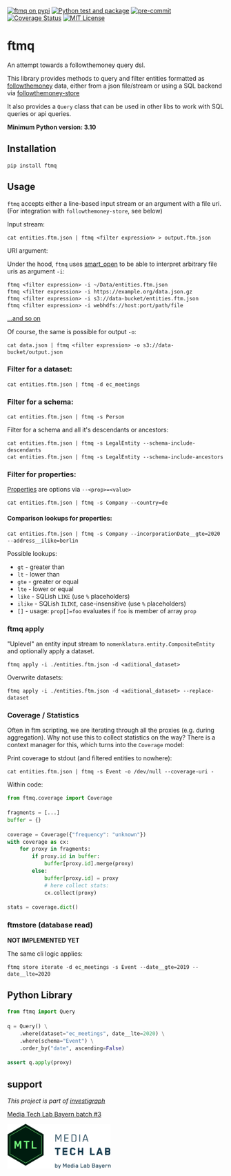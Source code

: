 [![ftmq on pypi](https://img.shields.io/pypi/v/ftmq)](https://pypi.org/project/ftmq/) [![Python test and package](https://github.com/investigativedata/ftmq/actions/workflows/python.yml/badge.svg)](https://github.com/investigativedata/ftmq/actions/workflows/python.yml) [![pre-commit](https://img.shields.io/badge/pre--commit-enabled-brightgreen?logo=pre-commit)](https://github.com/pre-commit/pre-commit) [![Coverage Status](https://coveralls.io/repos/github/investigativedata/ftmq/badge.svg?branch=main)](https://coveralls.io/github/investigativedata/ftmq?branch=main) [![MIT License](https://img.shields.io/pypi/l/ftmq)](./LICENSE)

# ftmq

An attempt towards a followthemoney query dsl.

This library provides methods to query and filter entities formatted as
[followthemoney](https://github.com/alephdata/followthemoney) data, either from
a json file/stream or using a SQL backend via
[followthemoney-store](https://github.com/alephdata/followthemoney-store)

It also provides a `Query` class that can be used in other libs to work with
SQL queries or api queries.

**Minimum Python version: 3.10**

## Installation

    pip install ftmq

## Usage

`ftmq` accepts either a line-based input stream or an argument with a file uri.
(For integration with `followthemoney-store`, see below)

Input stream:

    cat entities.ftm.json | ftmq <filter expression> > output.ftm.json

URI argument:

Under the hood, `ftmq` uses
[smart_open](https://github.com/RaRe-Technologies/smart_open) to be able to
interpret arbitrary file uris as argument `-i`:

    ftmq <filter expression> -i ~/Data/entities.ftm.json
    ftmq <filter expression> -i https://example.org/data.json.gz
    ftmq <filter expression> -i s3://data-bucket/entities.ftm.json
    ftmq <filter expression> -i webhdfs://host:port/path/file

[...and so on](https://github.com/RaRe-Technologies/smart_open#how)

Of course, the same is possible for output `-o`:

    cat data.json | ftmq <filter expression> -o s3://data-bucket/output.json

### Filter for a dataset:

    cat entities.ftm.json | ftmq -d ec_meetings

### Filter for a schema:

    cat entities.ftm.json | ftmq -s Person

Filter for a schema and all it's descendants or ancestors:

    cat entities.ftm.json | ftmq -s LegalEntity --schema-include-descendants
    cat entities.ftm.json | ftmq -s LegalEntity --schema-include-ancestors

### Filter for properties:

[Properties](https://followthemoney.tech/explorer/) are options via `--<prop>=<value>`

    cat entities.ftm.json | ftmq -s Company --country=de

#### Comparison lookups for properties:

    cat entities.ftm.json | ftmq -s Company --incorporationDate__gte=2020 --address__ilike=berlin

Possible lookups:
- `gt` - greater than
- `lt` - lower than
- `gte` - greater or equal
- `lte` - lower or equal
- `like` - SQLish `LIKE` (use `%` placeholders)
- `ilike` - SQLish `ILIKE`, case-insensitive (use `%` placeholders)
- `[]` - usage: `prop[]=foo` evaluates if `foo` is member of array `prop`


### ftmq apply

"Uplevel" an entity input stream to `nomenklatura.entity.CompositeEntity` and
optionally apply a dataset.

    ftmq apply -i ./entities.ftm.json -d <aditional_dataset>

Overwrite datasets:

    ftmq apply -i ./entities.ftm.json -d <aditional_dataset> --replace-dataset

### Coverage / Statistics

Often in ftm scripting, we are iterating through all the proxies (e.g. during aggregation). Why not use this to collect statistics on the way? There is a context manager for this, which turns into the `Coverage` model:

Print coverage to stdout (and filtered entities to nowhere):

    cat entities.ftm.json | ftmq -s Event -o /dev/null --coverage-uri -

Within code:

```python
from ftmq.coverage import Coverage

fragments = [...]
buffer = {}

coverage = Coverage({"frequency": "unknown"})
with coverage as cx:
    for proxy in fragments:
        if proxy.id in buffer:
            buffer[proxy.id].merge(proxy)
        else:
            buffer[proxy.id] = proxy
            # here collect stats:
            cx.collect(proxy)

stats = coverage.dict()
```

### ftmstore (database read)

**NOT IMPLEMENTED YET**

The same cli logic applies:

    ftmq store iterate -d ec_meetings -s Event --date__gte=2019 --date__lte=2020

## Python Library

```python
from ftmq import Query

q = Query() \
    .where(dataset="ec_meetings", date__lte=2020) \
    .where(schema="Event") \
    .order_by("date", ascending=False)

assert q.apply(proxy)
```

## support

*This project is part of [investigraph](https://github.com/investigativedata/investigraph)*

[Media Tech Lab Bayern batch #3](https://github.com/media-tech-lab)

<a href="https://www.media-lab.de/en/programs/media-tech-lab">
    <img src="https://raw.githubusercontent.com/media-tech-lab/.github/main/assets/mtl-powered-by.png" width="240" title="Media Tech Lab powered by logo">
</a>
